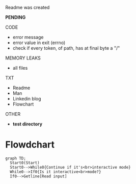 Readme was created

**PENDING**

CODE
- error message
- error value in exit (errno)
- check if every token, of path, has at final byte a "/"

MEMORY LEAKS
- all files

TXT
- Readme
- Man
- Linkedin blog
- Flowchart

OTHER
- **test directory**



Flowdchart
==========

```mermaid
graph TD;
  Start0(Start)
  Start0-->While0{Continue if it's<br>interactive mode}
  While0-->If0{Is it interactive<br>mode?}
  If0-->Getline[Read input]
  ```
